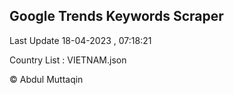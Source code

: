 

## Google Trends Keywords Scraper 
 
Last Update 18-04-2023 , 07:18:21

Country List :
VIETNAM.json



© Abdul Muttaqin 
